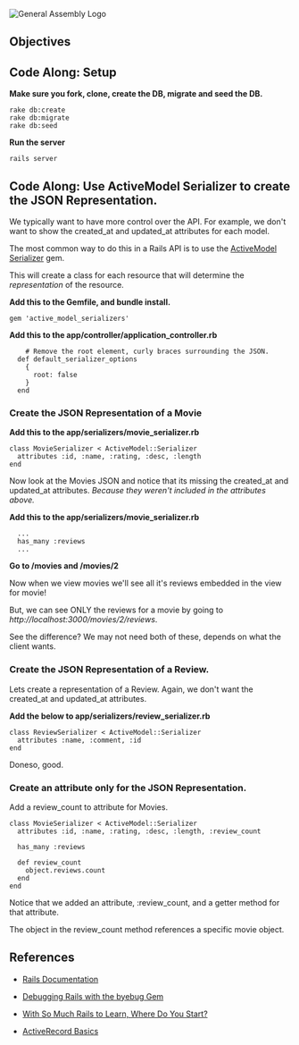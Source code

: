 ![General Assembly Logo](http://i.imgur.com/ke8USTq.png)

## Objectives

## Code Along: Setup

**Make sure you fork, clone, create the DB, migrate and seed the DB.**

```
rake db:create
rake db:migrate
rake db:seed
```

**Run the server**

```
rails server
```
## Code Along: Use ActiveModel Serializer to create the JSON Representation.

We typically want to have more control over the API. For example, we don't want to show the created_at and updated_at attributes for each model. 

The most common way to do this in a Rails API is to use the [ActiveModel Serializer](https://github.com/rails-api/active_model_serializers/tree/0-9-stable) gem. 

This will create a class for each resource that will determine the *representation* of the resource.

**Add this to the Gemfile, and bundle install.**

```
gem 'active_model_serializers'
```

**Add this to the app/controller/application_controller.rb**

```
	# Remove the root element, curly braces surrounding the JSON.                                                     
  def default_serializer_options
    {
      root: false
    }
  end
```

### Create the JSON Representation of a Movie

**Add this to the app/serializers/movie_serializer.rb**

```
class MovieSerializer <	ActiveModel::Serializer
  attributes :id, :name, :rating, :desc, :length
end
```

Now look at the Movies JSON and notice that its missing the created_at and updated_at attributes. *Because they weren't included in the attributes above.*

**Add this to the app/serializers/movie_serializer.rb**

```
  ...
  has_many :reviews
  ...
```

**Go to /movies and /movies/2**

Now when we view movies we'll see all it's reviews embedded in the view for movie!

But, we can see ONLY the reviews for a movie by going to *http://localhost:3000/movies/2/reviews*. 

See the difference? We may not need both of these, depends on what the client wants.

### Create the JSON Representation of a Review.

Lets create a representation of a Review. Again, we don't want the created_at and updated_at attributes.

**Add the below to app/serializers/review_serializer.rb**

```
class ReviewSerializer < ActiveModel::Serializer
  attributes :name, :comment, :id
end
```

Doneso, good.

### Create an attribute only for the JSON Representation.

Add a review_count to attribute for Movies.

```
class MovieSerializer < ActiveModel::Serializer
  attributes :id, :name, :rating, :desc, :length, :review_count

  has_many :reviews

  def review_count
    object.reviews.count
  end
end
```

Notice that we added an attribute, :review_count, and a getter method for that attribute. 

The object in the review_count method references a specific movie object.

## References

* [Rails Documentation](http://api.rubyonrails.org/)

* [Debugging Rails with the byebug Gem](http://guides.rubyonrails.org/debugging_rails_applications.html#debugging-with-the-byebug-gem)

* [With So Much Rails to Learn, Where Do You Start?](http://www.justinweiss.com/blog/2015/05/25/with-so-much-rails-to-learn/?utm_source=rubyweekly&utm_medium=email)

* [ActiveRecord Basics](http://guides.rubyonrails.org/active_record_basics.html)



